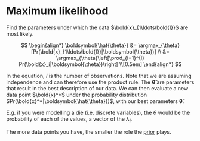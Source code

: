 # Maximum likelihood

Find the parameters under which the data $\bold{x}_{1\ldots\bold{I}}$ are most likely.

$$
\begin{align*}
\boldsymbol{\hat{\theta}} &= \argmax_{\theta}[Pr(\bold{x}_{1\ldots\bold{I}}|\boldsymbol{\theta})] \\
&= \argmax_{\theta}\left[\prod_{i=1}^{I} Pr(\bold{x}_i|\boldsymbol{\theta})\right] \\[0.5em]
\end{align*}
$$

In the equation, $I$ is the number of observations. Note that we are assuming
independence and can therefore use the product rule. The
$\boldsymbol{\hat{\theta}}$ are parameters that result in the best description
of our data. We can then evaluate a new data point $\bold{x}^*$ under the
probability distribution $Pr(\bold{x}^*|\boldsymbol{\hat{\theta}})$, with our
best parameters $\boldsymbol{\hat{\theta}}$.

E.g. if you were modelling a die (i.e. discrete variables), the $\theta$ would be the
probability of each of the values, a vector of the $\lambda_i$.

The more data points you have, the smaller the role the [prior](202210111029) plays.
